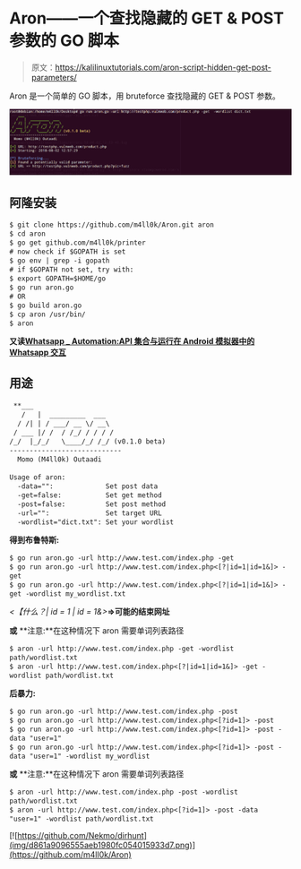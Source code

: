 # Aron——一个查找隐藏的 GET & POST 参数的 GO 脚本

> 原文：<https://kalilinuxtutorials.com/aron-script-hidden-get-post-parameters/>

Aron 是一个简单的 GO 脚本，用 bruteforce 查找隐藏的 GET & POST 参数。

![](img/35361b2216c0bf197631647dc78365d9.png)

## **阿隆安装**

```
$ git clone https://github.com/m4ll0k/Aron.git aron
$ cd aron 
$ go get github.com/m4ll0k/printer
# now check if $GOPATH is set
$ go env | grep -i gopath
# if $GOPATH not set, try with:
$ export GOPATH=$HOME/go
$ go run aron.go
# OR 
$ go build aron.go
$ cp aron /usr/bin/
$ aron
```

**又读[Whatsapp _ Automation:API 集合与运行在 Android 模拟器中的 Whatsapp 交互](https://kalilinuxtutorials.com/whatsapp_automation-android-emulator/)**

## **用途**

```
 **___                         
   /   |  _________  ___       
  / /| | / ___/ __ \/ __\   
 / ___ |/ /  / /_/ / / / /   
/_/  |_/_/   \____/_/ /_/ (v0.1.0 beta)
----------------------------
  Momo (M4ll0k) Outaadi 

Usage of aron:
  -data="":             Set post data
  -get=false:           Set get method
  -post=false:          Set post method
  -url="":              Set target URL
  -wordlist="dict.txt": Set your wordlist
```

**得到布鲁特斯:**

```
$ go run aron.go -url http://www.test.com/index.php -get 
$ go run aron.go -url http://www.test.com/index.php<[?|id=1|id=1&]> -get
$ go run aron.go -url http://www.test.com/index.php<[?|id=1|id=1&]> -get -wordlist my_wordlist.txt
```

*<【什么？| id = 1 | id = 1&>***=>可能的结束网址**

**或** **注意:**在这种情况下 aron 需要单词列表路径

```
$ aron -url http://www.test.com/index.php -get -wordlist path/wordlist.txt
$ aron -url http://www.test.com/index.php<[?|id=1|id=1&]> -get -wordlist path/wordlist.txt
```

**后暴力:**

```
$ go run aron.go -url http://www.test.com/index.php -post 
$ go run aron.go -url http://www.test.com/index.php<[?id=1]> -post
$ go run aron.go -url http://www.test.com/index.php<[?id=1]> -post -data "user=1"
$ go run aron.go -url http://www.test.com/index.php<[?id=1]> -post -data "user=1" -wordlist my_wordlist
```

**或** **注意:**在这种情况下 aron 需要单词列表路径

```
$ aron -url http://www.test.com/index.php -post -wordlist path/wordlist.txt
$ aron -url http://www.test.com/index.php<[?id=1]> -post -data "user=1" -wordlist path/wordlist.txt
```

[![https://github.com/Nekmo/dirhunt](img/d861a9096555aeb1980fc054015933d7.png)](https://github.com/m4ll0k/Aron)